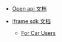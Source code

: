 - [Open api 文档](https://gitlab.com/gizmotech/Doc/wikis/Open-API-%E6%96%87%E6%A1%A3)

- [Iframe sdk 文档](https://gitlab.com/gizmotech/Doc/wikis/Iframe-SDK%E6%96%87%E6%A1%A3)

  - [For Car Users](https://gitlab.com/gizmotech/Doc/wikis/iframe-sdk-for-car-users-%E6%96%87%E6%A1%A3)